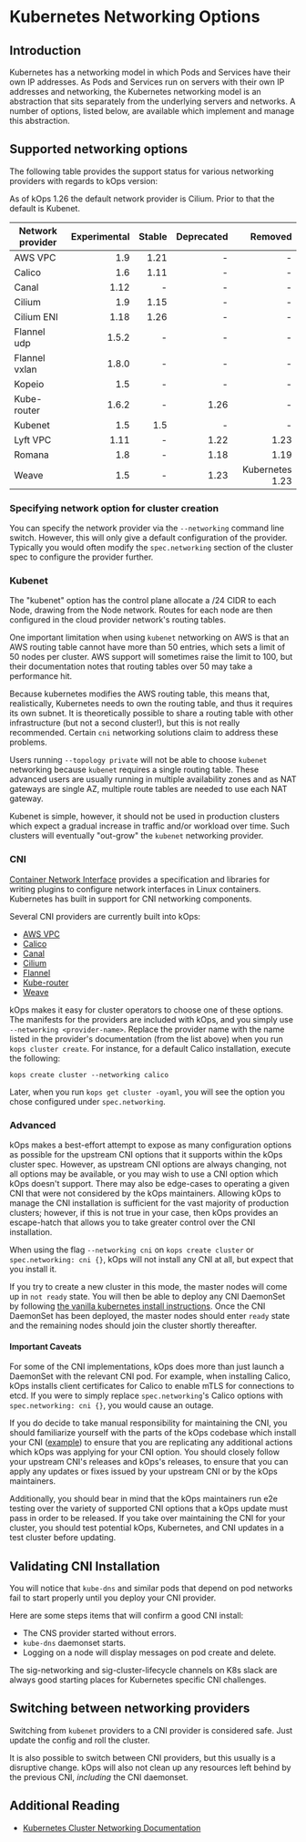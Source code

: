 # Kubernetes Networking Options

## Introduction

Kubernetes has a networking model in which Pods and Services have their own IP
addresses. As Pods and Services run on servers with their own IP addresses and
networking, the Kubernetes networking model is an abstraction that sits
separately from the underlying servers and networks. A number of options,
listed below, are available which implement and manage this abstraction.

## Supported networking options

The following table provides the support status for various networking providers with regards to kOps version:

As of kOps 1.26 the default network provider is Cilium. Prior to that the default is Kubenet.

| Network provider | Experimental | Stable | Deprecated |         Removed |
|------------------|-------------:|-------:|-----------:|----------------:|
| AWS VPC          |          1.9 |   1.21 |          - |               - |
| Calico           |          1.6 |   1.11 |          - |               - |
| Canal            |         1.12 |      - |          - |               - |
| Cilium           |          1.9 |   1.15 |          - |               - |
| Cilium ENI       |         1.18 |   1.26 |          - |               - |
| Flannel udp      |        1.5.2 |      - |          - |               - |
| Flannel vxlan    |        1.8.0 |      - |          - |               - |
| Kopeio           |          1.5 |      - |          - |               - |
| Kube-router      |        1.6.2 |      - |       1.26 |               - |
| Kubenet          |          1.5 |    1.5 |          - |               - |
| Lyft VPC         |         1.11 |      - |       1.22 |            1.23 |
| Romana           |          1.8 |      - |       1.18 |            1.19 |
| Weave            |          1.5 |      - |       1.23 | Kubernetes 1.23 |

### Specifying network option for cluster creation

You can specify the network provider via the `--networking` command line switch. However, this will only give a default configuration of the provider. Typically you would often modify the `spec.networking` section of the cluster spec to configure the provider further.

### Kubenet

The "kubenet" option has the control plane allocate a /24 CIDR to each Node, drawing from the Node network.
Routes for each node are then configured in the cloud provider network's routing tables.

One important limitation when using `kubenet` networking on AWS is that an AWS routing table cannot have more than
50 entries, which sets a limit of 50 nodes per cluster. AWS support will sometimes raise the limit to 100,
but their documentation notes that routing tables over 50 may take a performance hit.

Because kubernetes modifies the AWS routing table, this means that, realistically, Kubernetes needs to own the
routing table, and thus it requires its own subnet.  It is theoretically possible to share a routing table
with other infrastructure (but not a second cluster!), but this is not really recommended.  Certain
`cni` networking solutions claim to address these problems.

Users running `--topology private` will not be able to choose `kubenet` networking because `kubenet`
requires a single routing table. These advanced users are usually running in multiple availability zones
and as NAT gateways are single AZ, multiple route tables are needed to use each NAT gateway.

Kubenet is simple, however, it should not be used in
production clusters which expect a gradual increase in traffic and/or workload over time. Such clusters
will eventually "out-grow" the `kubenet` networking provider.

### CNI

[Container Network Interface](https://github.com/containernetworking/cni) provides a specification
and libraries for writing plugins to configure network interfaces in Linux containers.  Kubernetes
has built in support for CNI networking components.

Several CNI providers are currently built into kOps:

* [AWS VPC](networking/aws-vpc.md)
* [Calico](networking/calico.md)
* [Canal](networking/canal.md)
* [Cilium](networking/cilium.md)
* [Flannel](networking/flannel.md)
* [Kube-router](networking/kube-router.md)
* [Weave](networking/weave.md)

kOps makes it easy for cluster operators to choose one of these options. The manifests for the providers
are included with kOps, and you simply use `--networking <provider-name>`. Replace the provider name
with the name listed in the provider's documentation (from the list above) when you run
`kops cluster create`.  For instance, for a default Calico installation, execute the following:

```console
kops create cluster --networking calico
```

Later, when you run `kops get cluster -oyaml`, you will see the option you chose configured under `spec.networking`.

### Advanced

kOps makes a best-effort attempt to expose as many configuration options as possible for the upstream CNI options that it supports within the kOps cluster spec. However, as upstream CNI options are always changing, not all options may be available, or you may wish to use a CNI option which kOps doesn't support. There may also be edge-cases to operating a given CNI that were not considered by the kOps maintainers. Allowing kOps to manage the CNI installation is sufficient for the vast majority of production clusters; however, if this is not true in your case, then kOps provides an escape-hatch that allows you to take greater control over the CNI installation.

When using the flag `--networking cni` on `kops create cluster`  or `spec.networking: cni {}`, kOps will not install any CNI at all, but expect that you install it.

If you try to create a new cluster in this mode, the master nodes will come up in `not ready` state. You will then be able to deploy any CNI DaemonSet by following [the vanilla kubernetes install instructions](https://kubernetes.io/docs/setup/production-environment/tools/kubeadm/create-cluster-kubeadm/#pod-network). Once the CNI DaemonSet has been deployed, the master nodes should enter `ready` state and the remaining nodes should join the cluster shortly thereafter.

#### Important Caveats

For some of the CNI implementations, kOps does more than just launch a DaemonSet with the relevant CNI pod. For example, when installing Calico, kOps installs client certificates for Calico to enable mTLS for connections to etcd. If you were to simply replace `spec.networking`'s Calico options with `spec.networking: cni {}`, you would cause an outage.

If you do decide to take manual responsibility for maintaining the CNI, you should familiarize yourself with the parts of the kOps codebase which install your CNI ([example](https://github.com/kubernetes/kops/tree/master/nodeup/pkg/model/networking)) to ensure that you are replicating any additional actions which kOps was applying for your CNI option. You should closely follow your upstream CNI's releases and kOps's releases, to ensure that you can apply any updates or fixes issued by your upstream CNI or by the kOps maintainers.

Additionally, you should bear in mind that the kOps maintainers run e2e testing over the variety of supported CNI options that a kOps update must pass in order to be released. If you take over maintaining the CNI for your cluster, you should test potential kOps, Kubernetes, and CNI updates in a test cluster before updating.

## Validating CNI Installation

You will notice that `kube-dns` and similar pods that depend on pod networks fail to start properly until you deploy your CNI provider.

Here are some steps items that will confirm a good CNI install:

- The CNS provider started without errors.
- `kube-dns` daemonset starts.
- Logging on a node will display messages on pod create and delete.

The sig-networking and sig-cluster-lifecycle channels on K8s slack are always good starting places
for Kubernetes specific CNI challenges.

## Switching between networking providers

Switching from `kubenet` providers to a CNI provider is considered safe. Just update the config and roll the cluster.

It is also possible to switch between CNI providers, but this usually is a disruptive change. kOps will also not clean up any resources left behind by the previous CNI, _including_ the CNI daemonset.

## Additional Reading

* [Kubernetes Cluster Networking Documentation](https://kubernetes.io/docs/concepts/cluster-administration/networking/)
